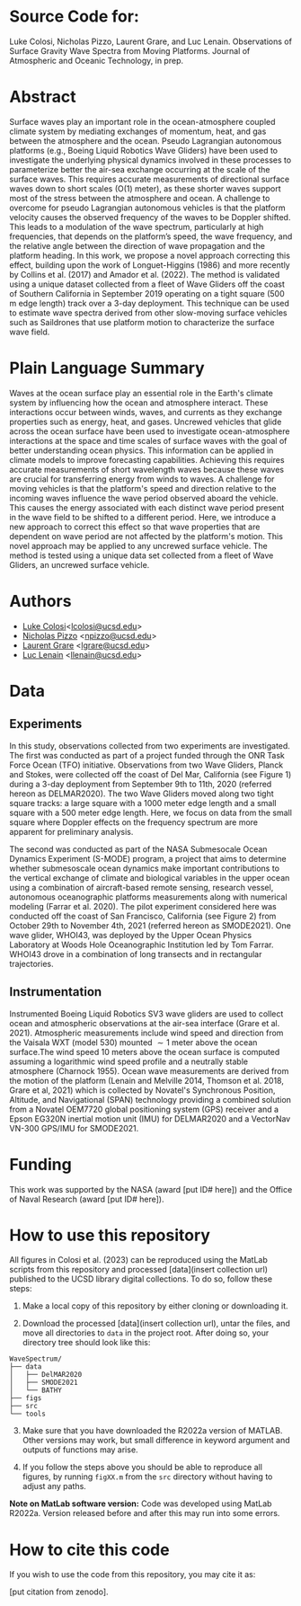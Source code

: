 # Source Code for: 

Luke Colosi, Nicholas Pizzo, Laurent Grare, and Luc Lenain. Observations of Surface Gravity Wave Spectra from Moving Platforms. Journal of Atmospheric and Oceanic Technology, in prep. 

# Abstract 

Surface waves play an important role in the ocean-atmosphere coupled climate system by mediating exchanges of momentum, heat, and gas between the atmosphere and the ocean. Pseudo Lagrangian autonomous platforms (e.g., Boeing Liquid Robotics Wave Gliders) have been used to investigate the underlying physical dynamics involved in these processes to parameterize better the air-sea exchange occurring at the scale of the surface waves. This requires accurate measurements of directional surface waves down to short scales (O(1) meter), as these shorter waves support most of the stress between the atmosphere and ocean.  A challenge to overcome for pseudo Lagrangian autonomous vehicles is that the platform velocity causes the observed frequency of the waves to be Doppler shifted.  This leads to a modulation of the wave spectrum, particularly at high frequencies, that depends on the platform’s speed, the wave frequency, and the relative angle between the direction of wave propagation and the platform heading. In this work, we propose a novel approach correcting this effect, building upon the work of Longuet-Higgins (1986) and more recently by Collins et al. (2017) and Amador et al. (2022). The method is validated using a unique dataset collected from a fleet of Wave Gliders off the coast of Southern California in September 2019 operating on a tight square (500 m edge length) track over a 3-day deployment. This technique can be used to estimate wave spectra derived from other slow-moving surface vehicles such as Saildrones that use platform motion to characterize the surface wave field.

# Plain Language Summary

Waves at the ocean surface play an essential role in the Earth's climate system by influencing how the ocean and atmosphere interact. These interactions occur between winds, waves, and currents as they exchange properties such as energy, heat, and gases. Uncrewed vehicles that glide across the ocean surface have been used to investigate ocean-atmosphere interactions at the space and time scales of surface waves with the goal of better understanding ocean physics. This information can be applied in climate models to improve forecasting capabilities. Achieving this requires accurate measurements of short wavelength waves because these waves are crucial for transferring energy from winds to waves. A challenge for moving vehicles is that the platform's speed and direction relative to the incoming waves influence the wave period observed aboard the vehicle. This causes the energy associated with each distinct wave period present in the wave field to be shifted to a different period. Here, we introduce a new approach to correct this effect so that wave properties that are dependent on wave period are not affected by the platform's motion. This novel approach may be applied to any uncrewed surface vehicle. The method is tested using a unique data set collected from a fleet of Wave Gliders, an uncrewed surface vehicle.

# Authors 
* [Luke Colosi](https://lcolosi.github.io/)<<lcolosi@ucsd.edu>>
* [Nicholas Pizzo](https://scripps.ucsd.edu/profiles/npizzo) <<npizzo@ucsd.edu>>
* [Laurent Grare](https://airsea.ucsd.edu/people/) <<lgrare@ucsd.edu>>
* [Luc Lenain](https://scripps.ucsd.edu/profiles/llenain) <<llenain@ucsd.edu>>

# Data

## Experiments

In this study, observations collected from two experiments are investigated. The first was conducted as part of a project funded through the ONR Task Force Ocean (TFO) initiative. Observations from two Wave Gliders, Planck and Stokes, were collected off the coast of Del Mar, California (see Figure 1) during a 3-day deployment from September 9th to 11th, 2020 (referred hereon as DELMAR2020). The two Wave Gliders moved along two tight square tracks: a large square with a 1000 meter edge length and a small square with a 500 meter edge length. Here, we focus on data from the small square where Doppler effects on the frequency spectrum are more apparent for preliminary analysis. 

The second was conducted as part of the NASA Submesocale Ocean Dynamics Experiment (S-MODE) program, a project that aims to determine whether submesoscale ocean dynamics make important contributions to the vertical exchange of climate and biological variables in the upper ocean using a combination of aircraft-based remote sensing, research vessel, autonomous oceanographic platforms measurements along with numerical modeling (Farrar et al. 2020). The pilot experiment considered here was conducted off the coast of San Francisco, California (see Figure 2) from October 29th to November 4th, 2021 (referred hereon as SMODE2021). One wave glider, WHOI43, was deployed by the Upper Ocean Physics Laboratory at Woods Hole Oceanographic Institution led by Tom Farrar. WHOI43 drove in a combination of long transects and in rectangular trajectories.  

## Instrumentation

Instrumented Boeing Liquid Robotics SV3 wave gliders are used to collect ocean and atmospheric observations at the air-sea interface (Grare et al. 2021). Atmospheric measurements include wind speed and direction from the Vaisala WXT (model 530) mounted $\sim 1$ meter above the ocean surface.The wind speed 10 meters above the ocean surface is computed assuming a logarithmic wind speed profile and a neutrally stable atmosphere (Charnock 1955). Ocean wave measurements are derived from the motion of the platform (Lenain and Melville 2014, Thomson et al. 2018, Grare et al, 2021) which is collected by Novatel's Synchronous Position, Altitude, and Navigational (SPAN) technology providing a combined solution from a Novatel OEM7720 global positioning system (GPS) receiver and a Epson EG320N inertial motion unit (IMU) for DELMAR2020 and a VectorNav VN-300 GPS/IMU for SMODE2021.

# Funding
This work was supported by the NASA  (award [put ID# here]) and the Office of Naval Research (award [put ID# here]).

# How to use this repository

All figures in Colosi et al. (2023) can be reproduced using the MatLab scripts from this repository and processed [data](insert collection url) published to the UCSD library digital collections. To do so, follow these steps:

1. Make a local copy of this repository by either cloning or downloading it.

2. Download the processed [data](insert collection url), untar the files, and move all directories to `data` in the project root. After doing so, your directory tree should look like this:

```
WaveSpectrum/
├── data
│   ├── DelMAR2020
│   ├── SMODE2021
│   └── BATHY
├── figs
├── src
└── tools
```

3. Make sure that you have downloaded the R2022a version of MATLAB. Other versions may work, but small difference in keyword argument and outputs of functions may arise.   

4. If you follow the steps above you should be able to reproduce all figures, by running `figXX.m` from the `src` directory without having to adjust any paths.

**Note on MatLab software version:** Code was developed using MatLab R2022a. Version released before and after this may run into some errors. 

# How to cite this code

If you wish to use the code from this repository, you may cite it as: 

[put citation from zenodo]. 
